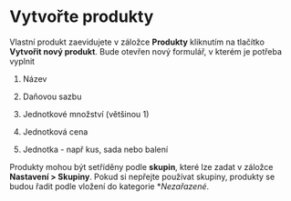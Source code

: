 # Vytvořte produkty

Vlastní produkt zaevidujete v záložce **Produkty** kliknutím na tlačítko **Vytvořit nový produkt**. Bude otevřen nový formulář, v kterém je potřeba vyplnit

1) Název

2) Daňovou sazbu

3) Jednotkové množství (většinou 1)

4) Jednotková cena

5) Jednotka - např kus, sada nebo balení

Produkty mohou být setříděny podle **skupin**, které lze zadat v záložce **Nastavení > Skupiny**. Pokud si nepřejte používat skupiny, produkty se budou řadit podle vložení do kategorie **Nezařazené*.
